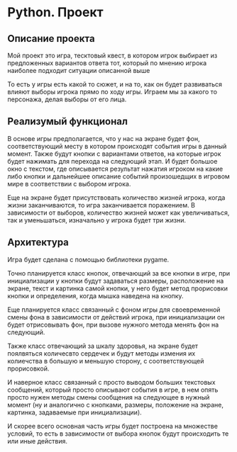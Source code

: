 # Python. Проект

## Описание проекта
Мой проект это игра, тесктовый квест, в котором игрок выбирает из предложенных вариантов ответа тот, который по мнению игрока наиболее подходит ситуации описанной 
выше

То есть у игры есть какой то сюжет, и на то, как он будет развиваться влияют выборы игрока прямо по ходу игры. Играем мы за какого то персонажа, делая выборы от его лица.

## Реализумый функционал
В основе игры предполагается, что у нас на экране будет фон, соответствующий месту в котором происходят события игры в данный момент. Также будут кнопки с вариантами ответов, на которые игрок будет нажимать для перехода на следующий этап. И будет большое окно с текстом, где описывается результат нажатия игроком на какие либо кнопки и дальнейшее описание событий произошедщих в игровом мире в соответствии с выбором игрока.

Еще на экране будет присутствовать количество жизней игрока, когда жизни заканчиваются, то игра заканчивается поражением. В зависимости от выборов, количество жизней может как увеличиваться, так и уменьшаться, изначально у игрока будет три жизни.

## Архитектура
Игра будет сделана с помощью библиотеки pygame.

Точно планируется класс кнопок, отвечающий за все кнопки в игре, при инициализации у кнопки будут задаваться размеры, расположение на экране, текст и картинка самой кнопки, у него будет метод прорисовки кнопки и определения, когда мышка наведена на кнопку.

Еще планируется класс связанный с фоном игры для своевременной смены фона в зависимости от действий игрока, при инициализации он будет отрисовывать фон, при вызове нужного метода менять фон на следующий.

Также класс отвечающий за шкалу здоровья, на экране будет поялвяться количесвто сердечек и будут методы измения их колиечства в большую и меньшую сторону, с соответствующей прорисовкой.

И наверное класс связанный с просто выводом больших текстовых сообщений, который просто описывают события в игре, в нем опять просто нужен методы смены сообщения на следующее в нужный момент (ну и аналогично с кнопками, размеры, положение на экране, картинка, задаваемые при инициализации).

И скорее всего основная часть игры будет построена на множестве условий, то есть в зависимости от выбора кнопок будут происходить те или иные действия.
